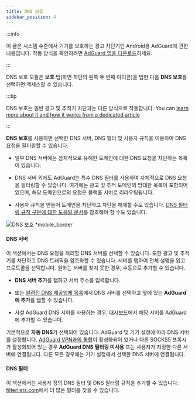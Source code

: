 ```yaml
---
title: DNS 보호
sidebar_position: 4
---
```


:::info

이 글은 시스템 수준에서 기기를 보호하는 광고 차단기인 Android용 AdGuard에 관한 내용입니다. 작동 방식을 확인하려면 [AdGuard 앱을 다운로드](https://agrd.io/download-kb-adblock)하세요.

:::

DNS 보호 모듈은 **보호** 탭(화면 하단의 왼쪽 두 번째 아이콘)을 탭한 다음 **DNS 보호**를 선택하면 액세스할 수 있습니다.

:::tip

DNS 보호는 일반 광고 및 추적기 차단과는 다른 방식으로 작동합니다. You can [learn more about it and how it works from a dedicated article](https://adguard-dns.io/kb/general/dns-filtering/#how-does-dns-filtering-work)

:::

**DNS 보호**를 사용하면 선택한 DNS 서버, DNS 필터 및 사용자 규칙을 이용하여 DNS 요청을 필터링할 수 있습니다.

- 일부 DNS 서버에는 잠재적으로 유해한 도메인에 대한 DNS 요청을 차단하는 목록이 있습니다.

- DNS 서버 외에도 AdGuard는 특수 DNS 필터를 사용하여 자체적으로 DNS 요청을 필터링할 수 있습니다. 여기에는 광고 및 추적 도메인의 방대한 목록이 포함되어 있으며, 해당 도메인으로의 요청은 블랙홀 서버로 리라우팅됩니다.

- 사용자 규칙을 만들어 도메인을 차단하고 차단을 해제할 수도 있습니다. [DNS 필터링 규칙 구문에 대한 도움말 문서](https://adguard-dns.io/kb/general/dns-filtering-syntax/)를 참조해야 할 수도 있습니다.

![DNS 보호 \*mobile\_border](https://cdn.adtidy.org/blog/new/u8qtxdns_protection.png)

#### DNS 서버

이 섹션에서는 DNS 요청을 처리할 DNS 서버를 선택할 수 있습니다. 또한 광고 및 추적기를 차단하고 DNS 트래픽을 암호화할 수 있습니다. 서버를 탭하여 전체 설명을 읽고 프로토콜을 선택합니다. 원하는 서버를 찾지 못한 경우, 수동으로 추가할 수 있습니다.

- **DNS 서버 추가**를 탭하고 서버 주소를 입력합니다.

- 또는 [알려진 DNS 제공업체 목록](https://adguard-dns.io/kb/general/dns-providers/)에서 DNS 서버를 선택하고 옆에 있는 **AdGuard에 추가**를 탭할 수 있습니다.

- 사설 AdGuard DNS 서버를 사용하는 경우, [대시보드](https://adguard-dns.io/dashboard/)에서 해당 서버를 AdGuard에 추가할 수 있습니다.

기본적으로 **자동 DNS**가 선택되어 있습니다. AdGuard 및 기기 설정에 따라 DNS 서버를 설정합니다. [AdGuard VPN과의 통합](/adguard-for-android/features/integration-with-vpn)이 활성화되어 있거나 다른 SOCKS5 프록시가 활성화되어 있는 경우 **AdGuard DNS 필터링 미사용** 또는 사용자가 지정한 다른 서버에 연결됩니다. 다른 모든 경우에는 기기 설정에서 선택한 DNS 서버에 연결됩니다.

#### DNS 필터

이 섹션에서는 사용자 정의 DNS 필터 및 DNS 필터링 규칙을 추가할 수 있습니다. [filterlists.com](https://filterlists.com/)에서 더 많은 필터를 찾을 수 있습니다.
